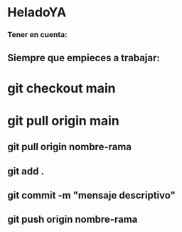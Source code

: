 # HeladoYA
### Tener en cuenta:
## Siempre que empieces a trabajar:

# git checkout main  
# git pull origin main



## git pull origin nombre-rama
## git add .
## git commit -m "mensaje descriptivo"
## git push origin nombre-rama

